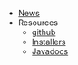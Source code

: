 - [News](/news/)
- Resources
  - [github](https://github.com/adaptris/interlok)
  - [Installers](https://development.adaptris.net/installers)
  - [Javadocs](https://development.adaptris.net/javadocs)
